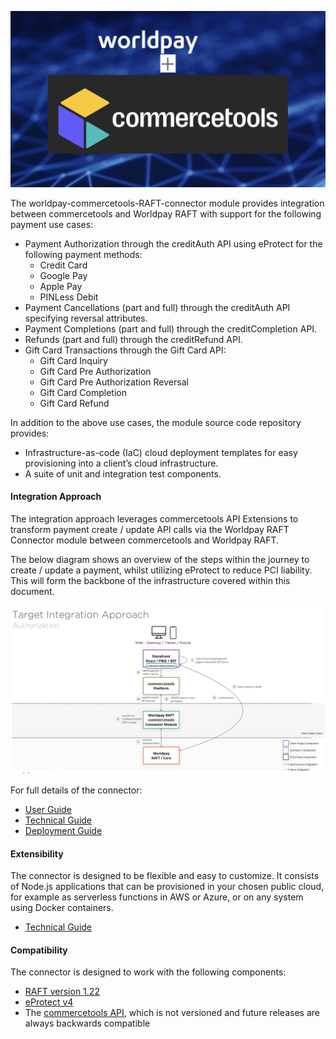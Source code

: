 ![](Logo.png)

The worldpay-commercetools-RAFT-connector module provides integration between commercetools and Worldpay RAFT with support for the following payment use cases:

* Payment Authorization through the creditAuth API using eProtect for the following payment methods:
    * Credit Card
    * Google Pay
    * Apple Pay
    * PINLess Debit
* Payment Cancellations (part and full) through the creditAuth API specifying reversal attributes.
* Payment Completions (part and full) through the creditCompletion API.
* Refunds (part and full) through the creditRefund API.
* Gift Card Transactions through the Gift Card API:
    * Gift Card Inquiry	
    * Gift Card Pre Authorization
    * Gift Card Pre Authorization Reversal
    * Gift Card Completion
    * Gift Card Refund

In addition to the above use cases, the module source code repository provides:

* Infrastructure-as-code (IaC) cloud deployment templates for easy provisioning into a client’s cloud infrastructure.
* A suite of unit and integration test components.

#### Integration Approach

The integration approach leverages commercetools API Extensions to transform payment create / update API calls via the Worldpay RAFT Connector module between commercetools and Worldpay RAFT.

The below diagram shows an overview of the steps within the journey to create / update a payment, whilst utilizing eProtect to reduce PCI liability. This will form the backbone of the infrastructure covered within this document.

![](IntegrationApproach.png)

For full details of the connector:

* [User Guide](https://github.com/Worldpay/Worldpay-CommerceTools-RAFT/blob/feature/initial-version/resources/docs/Worldpay%20RAFT%20User%20Guide.pdf)
* [Technical Guide](./resources/docs/TechnicalDocumentation.md)
* [Deployment Guide](./resources/docs/DeploymentGuide.md)

#### Extensibility

The connector is designed to be flexible and easy to customize. It consists of Node.js applications that can be provisioned in your chosen public cloud, for example as serverless functions in AWS or Azure, or on any system using Docker containers.

* [Technical Guide](./resources/docs/TechnicalDocumentation.md)

#### Compatibility

The connector is designed to work with the following components:

* [RAFT version 1.22](https://developerengine.fisglobal.com/apis/native-raft)
* [eProtect v4](https://developerengine.fisglobal.com/apis/usecomm/eprotect)
* The [commercetools API](https://docs.commercetools.com/docs/), which is not versioned and future releases are always backwards compatible


